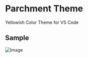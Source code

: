 # Parchment Theme
Yellowish Color Theme for VS Code

## Sample

![Image](https://raw.githubusercontent.com/lumiknit/vscode-parchment-theme/master/images/preview1.png)